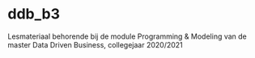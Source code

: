 # ddb_b3
Lesmateriaal behorende bij de module Programming &amp; Modeling van de master Data Driven Business, collegejaar 2020/2021
